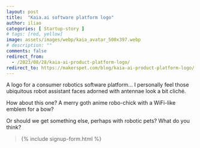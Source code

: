 ```yaml
---
layout: post
title:  "Kaia.ai software platform logo"
author: iliao
categories: [ Startup-story ]
# tags: [red, yellow]
image: assets/images/webp/kaia_avatar_500x397.webp
# description: ""
comments: false
redirect_from:
  - /2023/08/28/kaia-ai-product-platform-logo/
redirect_to: https://makerspet.com/blog/kaia-ai-product-platform-logo/
---
```

A logo for a consumer robotics software platform...
I personally feel those ubiquitous robot assistant faces adorned with antennae look a bit cliché.

How about this one? A merry goth anime robo-chick with a WiFi-like emblem for a bow?

Or should we get something else, perhaps with robotic pets? What do you think?

<blockquote>{% include signup-form.html %}</blockquote>
